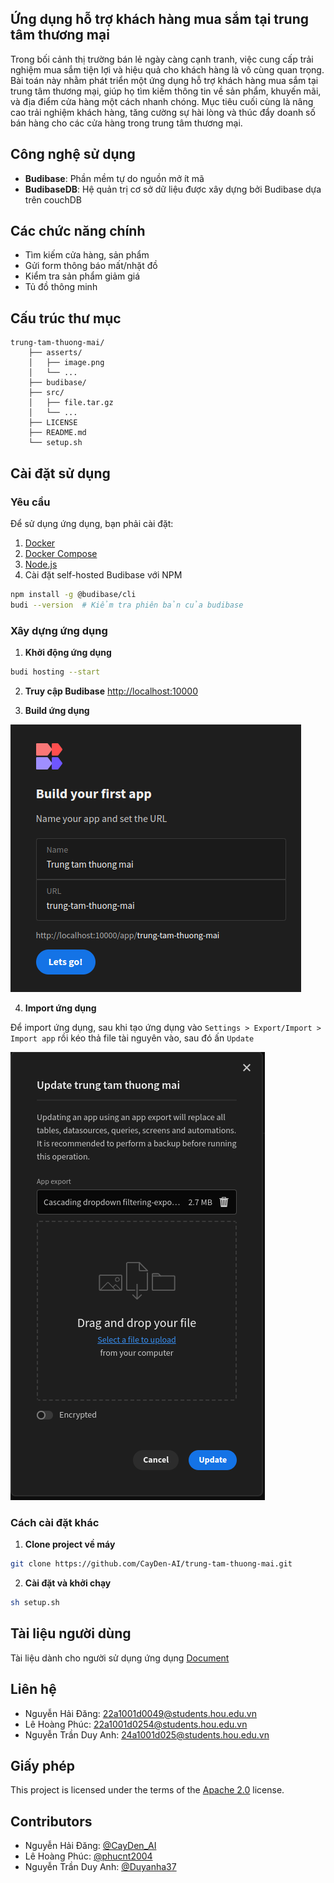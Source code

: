 ## Ứng dụng hỗ trợ khách hàng mua sắm tại trung tâm thương mại

Trong bối cảnh thị trường bán lẻ ngày càng cạnh tranh, việc cung cấp trải nghiệm mua sắm tiện lợi và hiệu quả cho khách hàng là vô cùng quan trọng. Bài toán này nhằm phát triển một ứng dụng hỗ trợ khách hàng mua sắm tại trung tâm thương mại, giúp họ tìm kiếm thông tin về sản phẩm, khuyến mãi, và địa điểm cửa hàng một cách nhanh chóng. Mục tiêu cuối cùng là nâng cao trải nghiệm khách hàng, tăng cường sự hài lòng và thúc đẩy doanh số bán hàng cho các cửa hàng trong trung tâm thương mại.


## Công nghệ sử dụng

- **Budibase**: Phần mềm tự do nguồn mở ít mã
- **BudibaseDB**: Hệ quản trị cơ sở dữ liệu được xây dựng bởi Budibase dựa trên couchDB


## Các chức năng chính

- Tìm kiếm cửa hàng, sản phẩm
- Gửi form thông báo mất/nhặt đồ
- Kiểm tra sản phẩm giảm giá
- Tủ đồ thông minh

## Cấu trúc thư mục
```text
trung-tam-thuong-mai/
    ├── asserts/
    │   ├── image.png
    │   └── ...
    ├── budibase/
    ├── src/
    │   ├── file.tar.gz
    │   └── ...
    ├── LICENSE
    ├── README.md
    └── setup.sh
```


## Cài đặt sử dụng
### Yêu cầu

Để sử dụng ứng dụng, bạn phải cài đặt:
1. [Docker](https://www.docker.com/)
2. [Docker Compose](https://docs.docker.com/compose/)
3. [Node.js](https://nodejs.org/en/)
4. Cài đặt self-hosted Budibase với NPM
```bash
npm install -g @budibase/cli
budi --version  # Kiểm tra phiên bản của budibase
```

### Xây dựng ứng dụng

1. **Khởi động ứng dụng**
```bash
budi hosting --start
```

2. **Truy cập Budibase** <http://localhost:10000>

3. **Build ứng dụng**<br>

![Build Budibase app](./asserts/build-budibase-app.png)

4. **Import ứng dụng**<br>

Để import ứng dụng, sau khi tạo ứng dụng vào `Settings > Export/Import > Import app` rồi kéo thả file tài nguyên vào, sau đó ấn `Update`<br>

![Import application](./asserts/import-app.png)

### Cách cài đặt khác 
1. **Clone project về máy**
```bash
git clone https://github.com/CayDen-AI/trung-tam-thuong-mai.git
```

2. **Cài đặt và khởi chạy**
```bash
sh setup.sh
```

## Tài liệu người dùng

Tài liệu dành cho người sử dụng ứng dụng [Document](./docs/Tài%20liệu%20người%20dùng.odt)

## Liên hệ

- Nguyễn Hải Đăng: 22a1001d0049@students.hou.edu.vn<br>
- Lê Hoàng Phúc: 22a1001d0254@students.hou.edu.vn<br>
- Nguyễn Trần Duy Anh: 24a1001d025@students.hou.edu.vn


## Giấy phép

This project is licensed under the terms of the [Apache 2.0](./LICENSE) license.


## Contributors

- Nguyễn Hải Đăng: [@CayDen_AI](https://github.com/CayDen-AI)
- Lê Hoàng Phúc: [@phucnt2004](https://github.com/phucnt2004)
- Nguyễn Trần Duy Anh: [@Duyanha37](https://github.com/Duyanha37)
